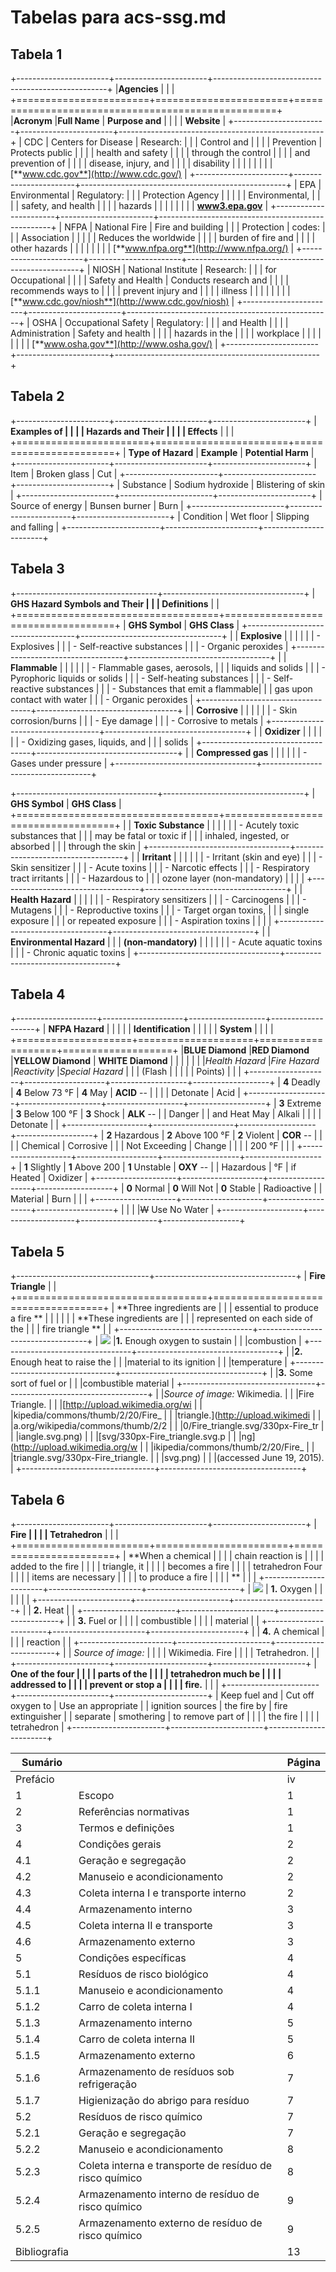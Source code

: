 # Tabelas para acs-ssg.md

## Tabela 1

+-----------------------+-----------------------+---------------------------------------------------+
|**Agencies**           |                       |                                                   |
+=======================+=======================+===================================================+
|**Acronym**            |**Full Name**          | **Purpose and**                                   |
|                       |                       | **Website**                                       |
+-----------------------+-----------------------+---------------------------------------------------+
| CDC                   | Centers for Disease   | Research:                                         |
|                       | Control and           |                                                   |
|                       | Prevention            | Protects public                                   |
|                       |                       | health and safety                                 |
|                       |                       | through the control                               |
|                       |                       | and prevention of                                 |
|                       |                       | disease, injury, and                              |
|                       |                       | disability                                        |
|                       |                       |                                                   |
|                       |                       | [**www.cdc.gov**](http://www.cdc.gov/)            |
+-----------------------+-----------------------+---------------------------------------------------+
| EPA                   | Environmental         | Regulatory:                                       |
|                       | Protection Agency     |                                                   |
|                       |                       | Environmental,                                    |
|                       |                       | safety, and health                                |
|                       |                       | hazards                                           |
|                       |                       |                                                   |
|                       |                       | [**www3.epa.gov**](http://www3.epa.gov/)          |
+-----------------------+-----------------------+---------------------------------------------------+
| NFPA                  | National Fire         | Fire and building                                 |
|                       | Protection            | codes:                                            |
|                       | Association           |                                                   |
|                       |                       | Reduces the worldwide                             |
|                       |                       | burden of fire and                                |
|                       |                       | other hazards                                     |
|                       |                       |                                                   |
|                       |                       | [**www.nfpa.org**](http://www.nfpa.org/)          |
+-----------------------+-----------------------+---------------------------------------------------+
| NIOSH                 | National Institute    | Research:                                         |
|                       | for Occupational      |                                                   |
|                       | Safety and Health     | Conducts research and                             |
|                       |                       | recommends ways to                                |
|                       |                       | prevent injury and                                |
|                       |                       | illness                                           |
|                       |                       |                                                   |
|                       |                       | [**www.cdc.gov/niosh**](http://www.cdc.gov/niosh) |
+-----------------------+-----------------------+---------------------------------------------------+
| OSHA                  | Occupational Safety   | Regulatory:                                       |
|                       | and Health            |                                                   |
|                       | Administration        | Safety and health                                 |
|                       |                       | hazards in the                                    |
|                       |                       | workplace                                         |
|                       |                       |                                                   |
|                       |                       | [**www.osha.gov**](http://www.osha.gov/)          |
+-----------------------+-----------------------+---------------------------------------------------+

## Tabela 2

+-----------------------+-----------------------+-----------------------+
| **Examples of         |                       |                       |
| Hazards and Their     |                       |                       |
| Effects**             |                       |                       |
+=======================+=======================+=======================+
| **Type of Hazard**    | **Example**           | **Potential Harm**    |
+-----------------------+-----------------------+-----------------------+
| Item                  | Broken glass          | Cut                   |
+-----------------------+-----------------------+-----------------------+
| Substance             | Sodium hydroxide      | Blistering of skin    |
+-----------------------+-----------------------+-----------------------+
| Source of energy      | Bunsen burner         | Burn                  |
+-----------------------+-----------------------+-----------------------+
| Condition             | Wet floor             | Slipping and falling  |
+-----------------------+-----------------------+-----------------------+

## Tabela 3

+-----------------------------------+-----------------------------------+
| **GHS Hazard Symbols and Their    |                                   |
| Definitions**                     |                                   |
+===================================+===================================+
| **GHS Symbol**                    | **GHS Class**                     |
+-----------------------------------+-----------------------------------+
|                                   | **Explosive**                     |
|                                   |                                   |
|                                   | - Explosives                      |
|                                   | - Self-reactive substances        |
|                                   | - Organic peroxides               |
+-----------------------------------+-----------------------------------+
|                                   | **Flammable**                     |
|                                   |                                   |
|                                   | - Flammable gases, aerosols,      |
|                                   |   liquids and solids              |
|                                   | - Pyrophoric liquids or solids    |
|                                   | - Self-heating substances         |
|                                   | - Self-reactive substances        |
|                                   | - Substances that emit a flammable|
|                                   |   gas upon contact with water     |
|                                   | - Organic peroxides               |
+-----------------------------------+-----------------------------------+
|                                   | **Corrosive**                     |
|                                   |                                   |
|                                   | - Skin corrosion/burns            |
|                                   | - Eye damage                      |
|                                   | - Corrosive to metals             |
+-----------------------------------+-----------------------------------+
|                                   | **Oxidizer**                      |
|                                   |                                   |
|                                   | - Oxidizing gases, liquids, and   |
|                                   | solids                            |
+-----------------------------------+-----------------------------------+
|                                   | **Compressed gas**                |
|                                   |                                   |
|                                   | - Gases under pressure            |
+-----------------------------------+-----------------------------------+

+-----------------------------------+-----------------------------------+
| **GHS Symbol**                    | **GHS Class**                     |
+===================================+===================================+
|                                   | **Toxic Substance**               |
|                                   |                                   |
|                                   | - Acutely toxic substances that   |
|                                   |   may be fatal or toxic if        |
|                                   |   inhaled, ingested, or absorbed  |
|                                   |   through the skin                |
+-----------------------------------+-----------------------------------+
|                                   | **Irritant**                      |
|                                   |                                   |
|                                   | - Irritant (skin and eye)         |
|                                   | - Skin sensitizer                 |
|                                   | - Acute toxins                    |
|                                   | - Narcotic effects                |
|                                   | - Respiratory tract irritants     |
|                                   | - Hazardous to                    |
|                                   |   ozone layer (non-mandatory)     |
|                                   |                                   |
+-----------------------------------+-----------------------------------+
|                                   | **Health Hazard**                 |
|                                   |                                   |
|                                   | - Respiratory sensitizers         |
|                                   | - Carcinogens                     |
|                                   | - Mutagens                        |
|                                   | - Reproductive toxins             |
|                                   | - Target organ toxins,            |
|                                   |   single exposure                 |
|                                   |   or repeated exposure            |
|                                   | - Aspiration toxins               |
|                                   |                                   |
+-----------------------------------+-----------------------------------+
|                                   | **Environmental Hazard**          |
|                                   | **(non-mandatory)**               |
|                                   |                                   |
|                                   | - Acute aquatic toxins            |
|                                   | - Chronic aquatic toxins          |
+-----------------------------------+-----------------------------------+

## Tabela 4

+--------------------+--------------------+-------------------+-------------------+
| **NFPA Hazard**    |                    |                   |                   |
| **Identification** |                    |                   |                   |
| **System**         |                    |                   |                   |
+====================+====================+===================+===================+
|**BLUE Diamond**    |**RED Diamond**     |**YELLOW Diamond** | **WHITE Diamond** |
|                    |                    |                   |                   |
|*Health Hazard*     |*Fire Hazard*       |*Reactivity*       |*Special Hazard*   |
|                    | (Flash             |                   |                   |
|                    | Points)            |                   |                   |
+--------------------+--------------------+-------------------+-------------------+
| **4** Deadly       | **4** Below 73 °F  | **4** May         | **ACID** --       |
|                    |                    | Detonate          | Acid              |
+--------------------+--------------------+-------------------+-------------------+
| **3** Extreme      | **3** Below 100 °F | **3** Shock       | **ALK** --        |
| Danger             |                    | and Heat May      | Alkali            |
|                    |                    | Detonate          |                   |
+--------------------+--------------------+-------------------+-------------------+
| **2** Hazardous    | **2** Above 100 °F | **2** Violent     | **COR** --        |
|                    |                    | Chemical          | Corrosive         |
|                    | Not Exceeding      | Change            |                   |
|                    | 200 °F             |                   |                   |
+--------------------+--------------------+-------------------+-------------------+
| **1** Slightly     | **1** Above 200    | **1** Unstable    | **OXY** --        |
| Hazardous          | °F                 | if Heated         | Oxidizer          |
+--------------------+--------------------+-------------------+-------------------+
| **0** Normal       | **0** Will Not     | **0** Stable      | Radioactive       |
| Material           | Burn               |                   |                   |
+--------------------+--------------------+-------------------+-------------------+
|                    |                    |                   |~~W~~ Use No Water |
+--------------------+--------------------+-------------------+-------------------+

## Tabela 5
+---------------------------------+-----------------------------------+
| **Fire Triangle**               |                                   |
+=================================+===================================+
| **Three ingredients are         |                                   |
| essential to produce a fire **  |                                   |
|                                 |                                   |
| **These ingredients are         |                                   |
| represented on each side of the |                                   |
| fire triangle **                |                                   |
+---------------------------------+-----------------------------------+
| ![](media/image7.png)           |**1.** Enough oxygen to sustain    |
|                                 |combustion                         |
+---------------------------------+-----------------------------------+
|                                 |**2.** Enough heat to raise the    |
|                                 |material to its ignition           |
|                                 |temperature                        |
+---------------------------------+-----------------------------------+
|                                 |**3.** Some sort of fuel or        |
|                                 |combustible material               |
+---------------------------------+-----------------------------------+
|                                 |*Source of image:* Wikimedia.      |
|                                 |Fire Triangle.                     |
|                                 |[http://upload.wikimedia.org/wi    |
|                                 |kipedia/commons/thumb/2/20/Fire\_  |
|                                 |triangle.](http://upload.wikimedi  |
|                                 |a.org/wikipedia/commons/thumb/2/2  |
|                                 |0/Fire_triangle.svg/330px-Fire_tr  |
|                                 |iangle.svg.png)                    |
|                                 |[svg/330px-Fire\_triangle.svg.p    |
|                                 |ng](http://upload.wikimedia.org/w  |
|                                 |ikipedia/commons/thumb/2/20/Fire_  |
|                                 |triangle.svg/330px-Fire_triangle.  |
|                                 |svg.png)                           |
|                                 |(accessed June 19, 2015).          |
+---------------------------------+-----------------------------------+

## Tabela 6

+-----------------------+-----------------------+-----------------------+
| **Fire                |                       |                       |
| Tetrahedron**         |                       |                       |
+=======================+=======================+=======================+
| **When a chemical     |                       |                       |
| chain reaction is     |                       |                       |
| added to the fire     |                       |                       |
| triangle, it          |                       |                       |
| becomes a fire        |                       |                       |
| tetrahedron Four      |                       |                       |
| items are necessary   |                       |                       |
| to produce a fire     |                       |                       |
| **                    |                       |                       |
+-----------------------+-----------------------+-----------------------+
| ![](media/image9.png) | **1.** Oxygen         |                       |
|                       |                       |                       |
+-----------------------+-----------------------+-----------------------+
|                       | **2.** Heat           |                       |
+-----------------------+-----------------------+-----------------------+
|                       | **3.** Fuel or        |                       |
|                       | combustible           |                       |
|                       | material              |                       |
+-----------------------+-----------------------+-----------------------+
|                       | **4.** A chemical     |                       |
|                       | reaction              |                       |
+-----------------------+-----------------------+-----------------------+
|                       | *Source of image:*    |                       |
|                       | Wikimedia. Fire       |                       |
|                       | Tetrahedron.          |                       |
+-----------------------+-----------------------+-----------------------+
| **One of the four     |                       |                       |
| parts of the          |                       |                       |
| tetrahedron much be   |                       |                       |
| addressed to          |                       |                       |
| prevent or stop a     |                       |                       |
| fire.**               |                       |                       |
+-----------------------+-----------------------+-----------------------+
| Keep fuel and         | Cut off oxygen to     | Use an appropriate    |
| ignition sources      | the fire by           | fire extinguisher     |
| separate              | smothering            | to remove part of     |
|                       |                       | the fire              |
|                       |                       | tetrahedron           |
+-----------------------+-----------------------+-----------------------+


|Sumário|       |Página|
|-------|-------|------|
|Prefácio|       |iv|
|1 |Escopo|1|
|2 |Referências normativas|1|
|3 |Termos e definições|1|
|4 |Condições gerais|2|
|4.1 |Geração e segregação|2|
|4.2 |Manuseio e acondicionamento|2|
|4.3 |Coleta interna I e transporte interno|2|
|4.4 |Armazenamento interno|3|
|4.5 |Coleta interna II e transporte|3|
|4.6 |Armazenamento externo|3|
|5 |Condições específicas|4|
|5.1 |Resíduos de risco biológico|4|
|5.1.1 |Manuseio e acondicionamento|4|
|5.1.2 |Carro de coleta interna I|4|
|5.1.3 |Armazenamento interno|5|
|5.1.4 |Carro de coleta interna II|5|
|5.1.5 |Armazenamento externo|6|
|5.1.6 |Armazenamento de resíduos sob refrigeração|7|
|5.1.7 |Higienização do abrigo para resíduo|7|
|5.2 |Resíduos de risco químico|7|
|5.2.1 |Geração e segregação|7|
|5.2.2 |Manuseio e acondicionamento|8|
|5.2.3 |Coleta interna e transporte de resíduo de risco químico|8|
|5.2.4 |Armazenamento interno de resíduo de risco químico|9|
|5.2.5 |Armazenamento externo de resíduo de risco químico|9|
|Bibliografia ||13|
